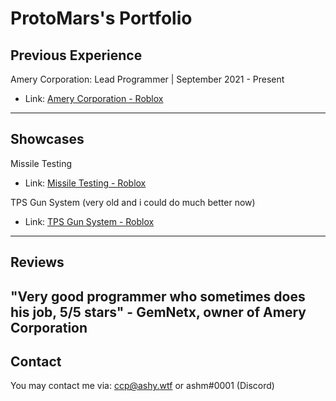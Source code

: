 # ProtoMars's Portfolio

## Previous Experience

Amery Corporation: Lead Programmer | September 2021 - Present
 - Link: [Amery Corporation - Roblox](https://www.roblox.com/groups/8234266/Amery-Corporation#!/about)
---
## Showcases

Missile Testing
- Link: [Missile Testing - Roblox](https://www.roblox.com/games/7062804647/Missile-Testing-TZF)

TPS Gun System (very old and i could do much better now)
- Link: [TPS Gun System - Roblox](https://www.roblox.com/games/6540765133/Project-Tartarus)
---
## Reviews

"Very good programmer who sometimes does his job, 5/5 stars" - GemNetx, owner of Amery Corporation
---
## Contact

You may contact me via:
ccp@ashy.wtf
or
ashm#0001 (Discord)
